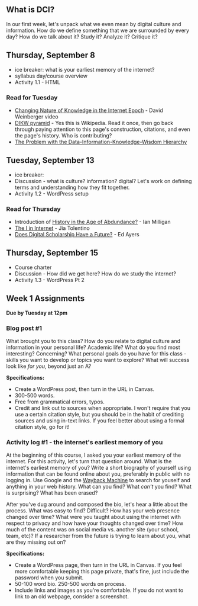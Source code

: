 ## What is DCI?

In our first week, let's unpack what we even mean by digital culture and information. How do we define something that we are surrounded by every day? How do we talk about it? Study it? Analyze it? Critique it?


## Thursday, September 8
* ice breaker: what is your earliest memory of the internet?
* syllabus day/course overview
* Activity 1.1 - HTML


### Read for Tuesday

* [Changing Nature of Knowledge in the Internet Epoch](https://www.youtube.com/watch?v=Ay7X0XDztRw) - David Weinberger video
* [DIKW pyramid](https://en.wikipedia.org/wiki/DIKW_pyramid) - Yes this is Wikipedia. Read it once, then go back through paying attention to this page's construction, citations, and even the page's history. Who is contributing? 
* [The Problem with the Data-Information-Knowledge-Wisdom Hierarchy](https://hbr.org/2010/02/data-is-to-info-as-info-is-not)


## Tuesday, September 13
* ice breaker: 
* Discussion - what is culture? information? digital? Let's work on defining terms and understanding how they fit together. 
* Activity 1.2 - WordPress setup


### Read for Thursday

* Introduction of [History in the Age of Abdundance?](https://ebookcentral.proquest.com/lib/wlu/reader.action?docID=5732673) - Ian Milligan
* [The I in Internet](https://lab.cccb.org/en/the-i-in-the-internet/) - Jia Tolentino
* [Does Digital Scholarship Have a Future?](https://er.educause.edu/articles/2013/8/does-digital-scholarship-have-a-future) - Ed Ayers


## Thursday, September 15
* Course charter
* Discussion - How did we get here? How do we study the internet? 
* Activity 1.3 - WordPress Pt 2


## Week 1 Assignments

**Due by Tuesday at 12pm**

### Blog post #1

What brought you to this class? How do you relate to digital culture and information in your personal life? Academic life? What do you find most interesting? Concerning? What personal goals do you have for this class - skills you want to develop or topics you want to explore? What will success look like *for you*, beyond just an A? 

**Specifications:**

* Create a WordPress post, then turn in the URL in Canvas. 
* 300-500 words.
* Free from grammatical errors, typos. 
* Credit and link out to sources when appropriate. I won't require that you use a certain citation style, but you should be in the habit of crediting sources and using in-text links. If you feel better about using a formal citation style, go for it! 

### Activity log #1 - the internet's earliest memory of you

At the beginning of this course, I asked you your earliest memory of the internet. For this activity, let's turn that question around. What is the internet's earliest memory of you? Write a short biography of yourself using information that can be found online about you, preferably in public with no logging in. Use Google and the [Wayback Machine](https://archive.org/web/) to search for youself and anything in your web history. What can you find? What *can't* you find? What is surprising? What has been erased? 

After you've dug around and composed the bio, let's hear a little about the process. What was easy to find? Difficult? How has your web presence changed over time? What were you taught about using the internet with respect to privacy and how have your thoughts changed over time? How much of the content was on social media vs. another site (your school, team, etc)? If a researcher from the future is trying to learn about you, what are they missing out on? 

**Specifications:** 

* Create a WordPress page, then turn in the URL in Canvas. If you feel more comfortable keeping this page private, that's fine, just include the password when you submit.
* 50-100 word bio. 250-500 words on process. 
* Include links and images as you're comfortable. If you do not want to link to an old webpage, consider a screenshot. 

